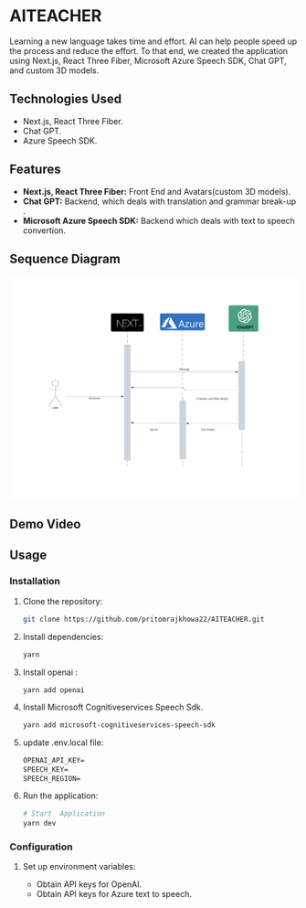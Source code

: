 # AITEACHER

Learning a new language takes time and effort. AI can help people speed up the process and reduce the effort. To that end, we created the application using Next.js, React Three Fiber, Microsoft Azure Speech SDK, Chat GPT, and custom 3D models.


## Technologies Used

- Next.js, React Three Fiber.
- Chat GPT.
- Azure Speech SDK.



## Features

- **Next.js, React Three Fiber:**  Front End and Avatars(custom 3D models).
- **Chat GPT:**  Backend, which deals with translation and grammar break-up .
- **Microsoft Azure Speech SDK:**  Backend  which deals with text to speech convertion.



## Sequence Diagram


!["Sequence Diagram"](https://github.com/pritomrajkhowa22/AITEACHER/blob/main/AdditionalFiles/Sequence%20diagram.png)



## Demo Video




## Usage

### Installation

1. Clone the repository:

   ```bash
   git clone https://github.com/pritomrajkhowa22/AITEACHER.git
   ```
2. Install dependencies:

   ```bash
   yarn
   ```
3. Install openai :

   ```bash
   yarn add openai
   ```
4. Install Microsoft Cognitiveservices Speech Sdk.
   ```bash
   yarn add microsoft-cognitiveservices-speech-sdk
   ```
5. update .env.local file:
   ```
   OPENAI_API_KEY=
   SPEECH_KEY=
   SPEECH_REGION=
   ```
6. Run the application:
   ```bash
   # Start  Application
   yarn dev
   ```
   
### Configuration

1. Set up environment variables:

   - Obtain API keys for OpenAI.
   - Obtain API keys for Azure text to speech.



